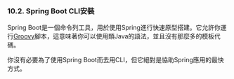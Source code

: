 ### 10.2. Spring Boot CLI安裝

Spring Boot是一個命令列工具，用於使用Spring進行快速原型搭建。它允許你運行[Groovy](http://groovy.codehaus.org/)腳本，這意味著你可以使用類Java的語法，並且沒有那麼多的模板代碼。

你沒有必要為了使用Spring Boot而去用CLI，但它絕對是協助Spring應用的最快方式。

